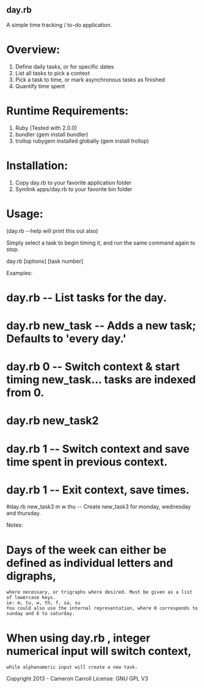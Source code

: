 day.rb
------

A simple time tracking / to-do application.

Overview:
=========
1. Define daily tasks, or for specific dates
2. List all tasks to pick a context
3. Pick a task to time, or mark asynchronous tasks as finished
4. Quantify time spent

Runtime Requirements:
==================
1. Ruby (Tested with 2.0.0)
2. bundler (gem install bundler)
3. trollop rubygem installed globally (gem install trollop)

Installation:
=============
1. Copy day.rb to your favorite application folder
2. Symlink apps/day.rb to your favorite bin folder

Usage:
======
(day.rb --help will print this out also)

Simply select a task to begin timing it, and run the same command again to stop.

  day.rb [options] [task number]

  Examples:

  # day.rb -- List tasks for the day.
  # day.rb new_task -- Adds a new task; Defaults to 'every day.'
  # day.rb 0 -- Switch context & start timing new_task... tasks are indexed from 0.
  # day.rb new_task2
  # day.rb 1 -- Switch context and save time spent in previous context.
  # day.rb 1 -- Exit context, save times.

  #day.rb new_task3 m w thu -- Create new_task3 for monday, wednesday and thursday.

  Notes:

  # Days of the week can either be defined as individual letters and digraphs,
    where necessary, or trigraphs where desired. Must be given as a list of lowercase keys.
    ie: m, tu, w, th, f, sa, su
    You could also use the internal representation, where 0 corresponds to sunday and 6 to saturday.

  # When using day.rb <noun>, integer numerical input will switch context,
    while alphanumeric input will create a new task.


Copyright 2013 - Cameron Carroll
License: GNU GPL V3